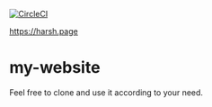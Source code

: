 [![CircleCI](https://circleci.com/gh/ceharsh24/my-website/tree/master.svg?style=svg)](https://circleci.com/gh/ceharsh24/my-website/tree/master)

https://harsh.page


# my-website

Feel free to clone and use it according to your need.
